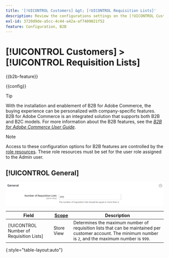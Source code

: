 ```yaml
---
title: '[!UICONTROL Customers] &gt; [!UICONTROL Requisition Lists]'
description: Review the configurations settings on the [!UICONTROL Customers] &gt; [!UICONTROL Requisition Lists] page of the Commerce Admin.
exl-id: 3720d9de-a5cc-4c44-a42a-af7409021f52
feature: Configuration, B2B
---
```

# [!UICONTROL Customers] > [!UICONTROL Requisition Lists]

{{b2b-feature}}

{{config}}

>[!TIP]
>
>With the installation and enablement of B2B for Adobe Commerce, the buying experience can be personalized with company-specific features. B2B for Adobe Commerce is an integrated solution that supports both B2B and B2C models. For more information about the B2B features, see the [_B2B for Adobe Commerce User Guide_](https://experienceleague.adobe.com/docs/commerce-admin/b2b/introduction.html).

>[!NOTE]
>
>Access to these configuration options for B2B features are controlled by the [role resources](../../systems/permissions-user-roles.md#role-resources). These role resources must be set for the user role assigned to the Admin user.

## [!UICONTROL General]

![General](./assets/requisition-lists-general.png)<!-- zoom -->

<!-- General](https://docs.magento.com/user-guide/stores/b2b-configure-requisition-lists.html) -->

|Field|[Scope](../../getting-started/websites-stores-views.md#scope-settings)|Description|
|--- |--- |--- |
|[!UICONTROL Number of Requisition Lists]|Store View|Determines the maximum number of requisition lists that can be maintained per customer account. The minimum number is `2`, and the maximum number is `999`.|

{:style="table-layout:auto"}
